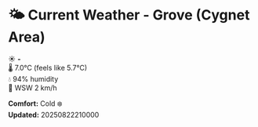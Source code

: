 # 🌤️ Current Weather - Grove (Cygnet Area)

☀️ **-**  
🌡️ 7.0°C (feels like 5.7°C)  
💧 94% humidity  
💨 WSW 2 km/h  

**Comfort:** Cold ❄️  
**Updated:** 20250822210000
